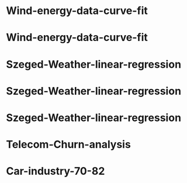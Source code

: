 # Wind-energy-data-curve-fit
# Wind-energy-data-curve-fit
# Szeged-Weather-linear-regression
# Szeged-Weather-linear-regression
# Szeged-Weather-linear-regression
# Telecom-Churn-analysis
# Car-industry-70-82
